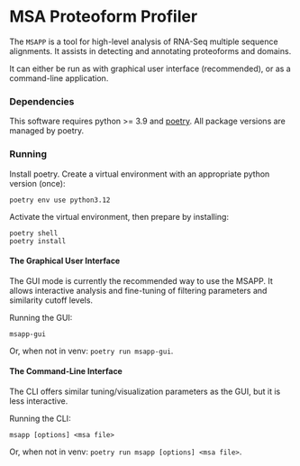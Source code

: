 # MSA Proteoform Profiler

The `MSAPP` is a tool for high-level analysis of RNA-Seq multiple sequence alignments.
It assists in detecting and annotating proteoforms and domains.

It can either be run as with graphical user interface (recommended), or as a command-line application.


### Dependencies

This software requires python >= 3.9 and [poetry](https://github.com/python-poetry/poetry).
All package versions are managed by poetry.

### Running

Install poetry. Create a virtual environment with an appropriate python version (once):

```
poetry env use python3.12
```

Activate the virtual environment, then prepare by installing:
```
poetry shell
poetry install
```

#### The Graphical User Interface

The GUI mode is currently the recommended way to use the MSAPP. It allows interactive analysis and fine-tuning of filtering parameters and similarity cutoff levels.

Running the GUI:
```
msapp-gui
```

Or, when not in venv: `poetry run msapp-gui`.


#### The Command-Line Interface

The CLI offers similar tuning/visualization parameters as the GUI, but it is less interactive.

Running the CLI:
```
msapp [options] <msa file>
```

Or, when not in venv: `poetry run msapp [options] <msa file>`.

